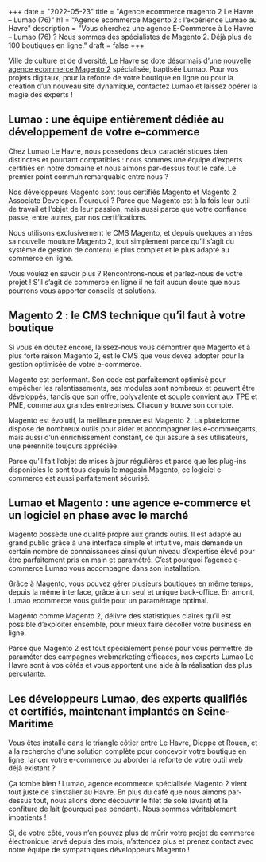 +++
date = "2022-05-23"
title = "Agence ecommerce magento 2 Le Havre – Lumao (76)"
h1 = "Agence ecommerce Magento 2 : l’expérience Lumao au Havre"
description = "Vous cherchez une agence E-Commerce à Le Havre – Lumao (76) ? Nous sommes des spécialistes de Magento 2. Déjà plus de 100 boutiques en ligne."
draft = false
+++

Ville de culture et de diversité, Le Havre se dote désormais d’une [nouvelle agence ecommerce Magento 2](/agence-ecom/) spécialisée, baptisée Lumao. Pour vos projets digitaux, pour la refonte de votre boutique en ligne ou pour la création d’un nouveau site dynamique, contactez Lumao et laissez opérer la magie des experts !

## Lumao : une équipe entièrement dédiée au développement de votre e-commerce

Chez Lumao Le Havre, nous possédons deux caractéristiques bien distinctes et pourtant compatibles : nous sommes une équipe d’experts certifiés en notre domaine et nous aimons par-dessus tout le café. Le premier point commun remarquable entre nous ?

Nos développeurs Magento sont tous certifiés Magento et Magento 2 Associate Developer. Pourquoi ? Parce que Magento est à la fois leur outil de travail et l’objet de leur passion, mais aussi parce que votre confiance passe, entre autres, par nos certifications.

Nous utilisons exclusivement le CMS Magento, et depuis quelques années sa nouvelle mouture Magento 2, tout simplement parce qu’il s’agit du système de gestion de contenu le plus complet et le plus adapté au commerce en ligne.

Vous voulez en savoir plus ? Rencontrons-nous et parlez-nous de votre projet ! S’il s’agit de commerce en ligne il ne fait aucun doute que nous pourrons vous apporter conseils et solutions.

## Magento 2 : le CMS technique qu’il faut à votre boutique

Si vous en doutez encore, laissez-nous vous démontrer que Magento et à plus forte raison Magento 2, est le CMS que vous devez adopter pour la gestion optimisée de votre e-commerce.

Magento est performant. Son code est parfaitement optimisé pour empêcher les ralentissements, ses modules sont nombreux et peuvent être développés, tandis que son offre, polyvalente et souple convient aux TPE et PME, comme aux grandes entreprises. Chacun y trouve son compte.

Magento est évolutif, la meilleure preuve est Magento 2. La plateforme dispose de nombreux outils pour aider et accompagner les e-commerçants, mais aussi d’un enrichissement constant, ce qui assure à ses utilisateurs, une pérennité toujours appréciée.

Parce qu’il fait l’objet de mises à jour régulières et parce que les plug-ins disponibles le sont tous depuis le magasin Magento, ce logiciel e-commerce est aussi parfaitement sécurisé.

## Lumao et Magento : une agence e-commerce et un logiciel en phase avec le marché

Magento possède une dualité propre aux grands outils. Il est adapté au grand public grâce à une interface simple et intuitive, mais demande un certain nombre de connaissances ainsi qu’un niveau d’expertise élevé pour être parfaitement pris en main et paramétré. C’est pourquoi l’agence e-commerce Lumao vous accompagne dans son installation.

Grâce à Magento, vous pouvez gérer plusieurs boutiques en même temps, depuis la même interface, grâce à un seul et unique back-office. En amont, Lumao ecommerce vous guide pour un paramétrage optimal.

Magento comme Magento 2, délivre des statistiques claires qu’il est possible d’exploiter ensemble, pour mieux faire décoller votre business en ligne.

Parce que Magento 2 est tout spécialement pensé pour vous permettre de paraméter des campagnes webmarketing efficaces, nos experts Lumao Le Havre sont à vos côtés et vous apportent une aide à la réalisation des plus percutante.

## Les développeurs Lumao, des experts qualifiés et certifiés, maintenant implantés en Seine-Maritime

Vous êtes installé dans le triangle côtier entre Le Havre, Dieppe et Rouen, et à la recherche d’une solution complète pour concevoir votre boutique en ligne, lancer votre e-commerce ou aborder la refonte de votre outil web déjà existant ?

Ça tombe bien ! Lumao, agence ecommerce spécialisée Magento 2 vient tout juste de s’installer au Havre. En plus du café que nous aimons par-dessus tout, nous allons donc découvrir le filet de sole (avant) et la confiture de lait (pourquoi pas pendant). Nous sommes véritablement impatients !

Si, de votre côté, vous n’en pouvez plus de mûrir votre projet de commerce électronique larvé depuis des mois, n’attendez plus et prenez contact avec notre équipe de sympathiques développeurs Magento !
